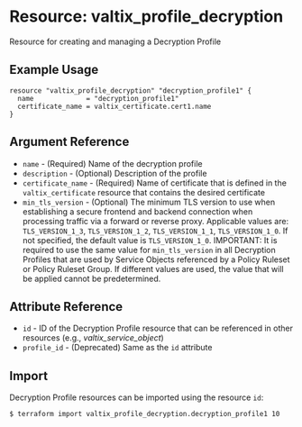 # Resource: valtix_profile_decryption
Resource for creating and managing a Decryption Profile

## Example Usage
```hcl
resource "valtix_profile_decryption" "decryption_profile1" {
  name             = "decryption_profile1"
  certificate_name = valtix_certificate.cert1.name
}
```
## Argument Reference
* `name` - (Required) Name of the decryption profile
* `description` - (Optional) Description of the profile
* `certificate_name` - (Required) Name of certificate that is defined in the `valtix_certificate` resource that contains the desired certificate
* `min_tls_version` - (Optional) The minimum TLS version to use when establishing a secure frontend and backend connection when processing traffic via a forward or reverse proxy.  Applicable values are:  `TLS_VERSION_1_3`, `TLS_VERSION_1_2`, `TLS_VERSION_1_1`, `TLS_VERSION_1_0`.  If not specified, the default value is `TLS_VERSION_1_0`.  IMPORTANT: It is required to use the same value for `min_tls_version` in all Decryption Profiles that are used by Service Objects referenced by a Policy Ruleset or Policy Ruleset Group.  If different values are used, the value that will be applied cannot be predetermined.

## Attribute Reference
* `id` - ID of the Decryption Profile resource that can be referenced in other resources (e.g., *valtix_service_object*)
* `profile_id` - (Deprecated) Same as the `id` attribute

## Import
Decryption Profile resources can be imported using the resource `id`:

```hcl
$ terraform import valtix_profile_decryption.decryption_profile1 10
```